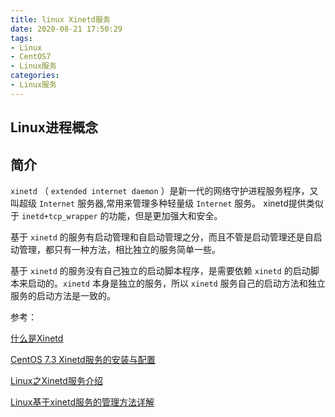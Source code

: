 ```yaml
---
title: linux Xinetd服务
date: 2020-08-21 17:50:29
tags:
- Linux
- CentOS7
- Linux服务
categories:
- Linux服务
---
```


## Linux进程概念


## 简介

`xinetd` （ `extended internet daemon` ）是新一代的网络守护进程服务程序，又叫超级 `Internet` 服务器,常用来管理多种轻量级 `Internet` 服务。
xinetd提供类似于 `inetd+tcp_wrapper` 的功能，但是更加强大和安全。

基于 `xinetd` 的服务有启动管理和自启动管理之分，而且不管是启动管理还是自启动管理，都只有一种方法，相比独立的服务简单一些。

基于 `xinetd` 的服务没有自己独立的启动脚本程序，是需要依赖 `xinetd` 的启动脚本来启动的。`xinetd` 本身是独立的服务，所以 `xinetd` 服务自己的启动方法和独立服务的启动方法是一致的。







参考：

[什么是Xinetd](http://blog.chinaunix.net/uid-21411227-id-1826885.html)

[CentOS 7.3 Xinetd服务的安装与配置](https://blog.51cto.com/13525470/2060765)

[Linux之Xinetd服务介绍](https://blog.csdn.net/lzghxjt/article/details/83018710)

[Linux基于xinetd服务的管理方法详解](http://c.biancheng.net/view/1054.html)